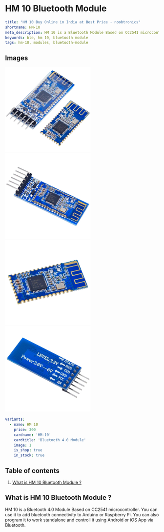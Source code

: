 # HM 10 Bluetooth Module	

``` yaml
title: "HM 10 Buy Online in India at Best Price - noobtronics"
shortname: HM-10
meta_description: HM 10 is a Bluetooth Module Based on CC2541 microcontroller. Purchase now with free delivery and cash on delivery options all over India.
keywords: ble, hm 10, bluetooth module
tags: hm-10, modules, bluetooth-module

```


## Images
<p float="left">
  <img alt="HM 10 Bluetooth Module" 
       src="/storage/product/hm-10-bluetooth-module/hm-10-bluetooth-module.jpg" width="280" 
   />
  <img alt="6 Pin HM 10 Bluetooth Module AT-09" 
       src="/storage/product/hm-10-bluetooth-module/hm-10-bluetooth-module-at-09-6-pin.jpg" width="280" 
   />
  <img alt="HM 10 CC2541 Bluetooth Module" 
       src="/storage/product/hm-10-bluetooth-module/hm-10-cc2541-module.jpg" width="280" 
   />
  <img alt="Pin Details of HM 10 Module for Arduino" 
       src="/storage/product/hm-10-bluetooth-module/hm-10-pinout.jpg" width="280" 
   />
</p>

``` yaml
variants:
  - name: HM 10
    price: 300
    cardname: 'HM-10'
    cardtitle: 'Bluetooth 4.0 Module'
    image: 1
    is_shop: true
    in_stock: true
```

## Table of contents
1. [What is HM 10 Bluetooth Module ?](#What-is-HM-10-Bluetooth-Module)

<a name="What-is-HM-10-Bluetooth-Module"></a>
## What is HM 10 Bluetooth Module ? 
HM 10 is a Bluetooth 4.0 Module Based on CC2541 microcontroller. You can use it to add bluetooth connectivity to Arduino or Raspberry Pi. You can also program it to work standalone and controll it using Android or iOS App via Bluetooth.
